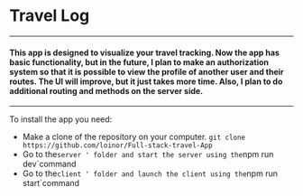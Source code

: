 # Travel Log
________
#### This app is designed to visualize your travel tracking. Now the app has basic functionality, but in the future, I plan to make an authorization system so that it is possible to view the profile of another user and their routes. The UI will improve, but it just takes more time. Also, I plan to do additional routing and methods on the server side.
________
To install the app you need:
- Make a clone of the repository on your computer.
 ```git clone https://github.com/loinor/Full-stack-travel-App```
- Go to the`server ' folder and start the server using the`npm run dev`command
- Go to the`client ' folder and launch the client using the`npm run start`command
